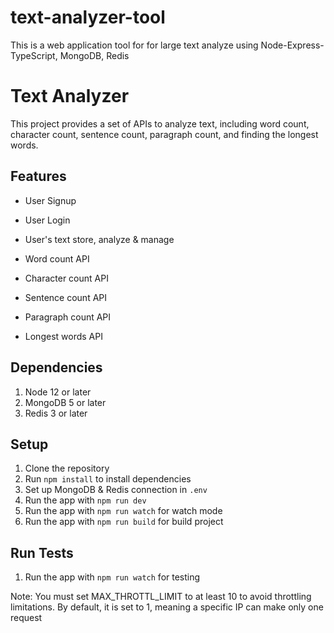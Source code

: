 # text-analyzer-tool
This is a web application tool for for large text analyze using Node-Express-TypeScript, MongoDB, Redis



# Text Analyzer

This project provides a set of APIs to analyze text, including word count, character count, sentence count, paragraph count, and finding the longest words.

## Features

- User Signup
- User Login
- User's text store, analyze & manage

- Word count API
- Character count API
- Sentence count API
- Paragraph count API
- Longest words API

## Dependencies
1. Node 12 or later
2. MongoDB 5 or later
3. Redis 3 or later

## Setup

1. Clone the repository
2. Run `npm install` to install dependencies
3. Set up MongoDB & Redis connection in `.env`
4. Run the app with `npm run dev`
5. Run the app with `npm run watch` for watch mode
6. Run the app with `npm run build` for build project

## Run Tests
1. Run the app with `npm run watch` for testing


Note: You must set MAX_THROTTL_LIMIT to at least 10 to avoid throttling limitations. By default, it is set to 1, meaning a specific IP can make only one request